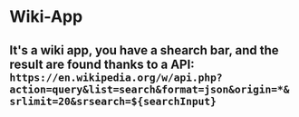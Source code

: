 # Wiki-App
## It's a wiki app, you have a shearch bar, and the result are found thanks to a API: `https://en.wikipedia.org/w/api.php?action=query&list=search&format=json&origin=*&srlimit=20&srsearch=${searchInput}`

